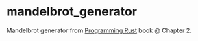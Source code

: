 # mandelbrot_generator
Mandelbrot generator from [Programming Rust](https://www.oreilly.com/library/view/programming-rust-2nd/9781492052586/) book @ Chapter 2.

